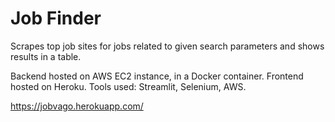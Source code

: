 # Job Finder
Scrapes top job sites for jobs related to given search parameters and shows results in a table. 

Backend hosted on AWS EC2 instance, in a Docker container.
Frontend hosted on Heroku.
Tools used: Streamlit, Selenium, AWS.

https://jobvago.herokuapp.com/

